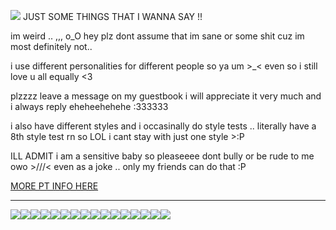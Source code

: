 ![](https://cdn.discordapp.com/attachments/886288865156005918/1178593546140389426/Untitled357_20231119190819.png?ex=6576b5c6&is=656440c6&hm=5038359b067509ec8a2a2b7989bf9a064dfe9d8ad19769631178737f6a15ee66&)
JUST SOME THINGS THAT I WANNA SAY !!

im weird .. ,,, o_O hey plz dont assume that im sane or some shit cuz im most definitely not..

i use different personalities for different people so ya um >_< even so i still love u all equally <3

plzzzz leave a message on my guestbook i will appreciate it very much and i always reply eheheehehehe :333333

i also have different styles and i occasinally do style tests .. literally have a 8th style test rn so LOL i cant stay with just one style >:P

ILL ADMIT i am a sensitive baby so pleaseeee dont bully or be rude to me owo >///< even as a joke .. only my friends can do that :P

[MORE PT INFO HERE](https://rentry.co/rinukute-ponytown)

***
![](https://cdn.discordapp.com/attachments/886288865156005918/1178706033225506846/68747470733a2f2f36342e6d656469612e74756d626c722e636f6d2f39323435613135646164333466336236626435313739393038...86531332d61662f73313030783230302f636366393130373738323034656431336235323464633464623734316130303966623038653437632e6a7067.jpg?ex=65771e89&is=6564a989&hm=516c1765520ea13e9c2e20f3c220642bff6a6a01f14c68b747e8fe823072501f&)![](https://autism.crd.co/assets/images/gallery05/364bbefc_original.png?v=69d6a439)![](https://cdn.discordapp.com/attachments/886288865156005918/1178558218922885191/68747470733a2f2f36342e6d656469612e74756d626c722e636f6d2f61373734313463376234656666383363396435303635386336...3935622d64342f73313030783230302f393931346537373361343733336665613762343536393534626634323330643863623462393036342e67696676_1.gif?ex=657694df&is=65641fdf&hm=3216b93392ea361cdeca2a9f8730eefdf117b86123e0779c2e63171ba11d1212&)![](https://64.media.tumblr.com/b3867a8cf2b31bbcfc219f3394d09029/509dca664f2eb5e4-e7/s100x200/0dc1569ad5e1d8a52125c2243f699bcdfeae407b.png)![](https://64.media.tumblr.com/1cb93ea6cb652eb39aa0028ba858b49b/509dca664f2eb5e4-44/s100x200/7ffabcb3d4565d9b32f75709e0356a65fd5107cd.png)![](https://autism.crd.co/assets/images/gallery05/69c38c38_original.gif?v=69d6a439)![](https://autism.crd.co/assets/images/gallery05/8b60c391_original.png?v=69d6a439)![](https://autism.crd.co/assets/images/gallery05/4a1a48c0_original.gif?v=69d6a439)![](https://images-wixmp-ed30a86b8c4ca887773594c2.wixmp.com/f/61670035-05a4-481c-b62a-565903bec13e/dcj2w6x-f494a802-f89c-4aa4-8e71-6f7153960174.png?token=eyJ0eXAiOiJKV1QiLCJhbGciOiJIUzI1NiJ9.eyJzdWIiOiJ1cm46YXBwOjdlMGQxODg5ODIyNjQzNzNhNWYwZDQxNWVhMGQyNmUwIiwiaXNzIjoidXJuOmFwcDo3ZTBkMTg4OTgyMjY0MzczYTVmMGQ0MTVlYTBkMjZlMCIsIm9iaiI6W1t7InBhdGgiOiJcL2ZcLzYxNjcwMDM1LTA1YTQtNDgxYy1iNjJhLTU2NTkwM2JlYzEzZVwvZGNqMnc2eC1mNDk0YTgwMi1mODljLTRhYTQtOGU3MS02ZjcxNTM5NjAxNzQucG5nIn1dXSwiYXVkIjpbInVybjpzZXJ2aWNlOmZpbGUuZG93bmxvYWQiXX0.SykqdW4R1JMxD-nVoi57TpbwlW80igI9DmY7EE3oJ2o)![](https://64.media.tumblr.com/1e87e567cc20d96b329805c2b3f2d9ee/tumblr_pbjlg5AUEY1xz2nuuo2_100.png)![](https://images-wixmp-ed30a86b8c4ca887773594c2.wixmp.com/f/962387b8-c05b-46bd-bba5-92cd8e6e21fa/d7p2kbk-b7911980-5f35-4edf-80ea-677945589dea.gif?token=eyJ0eXAiOiJKV1QiLCJhbGciOiJIUzI1NiJ9.eyJpc3MiOiJ1cm46YXBwOjdlMGQxODg5ODIyNjQzNzNhNWYwZDQxNWVhMGQyNmUwIiwic3ViIjoidXJuOmFwcDo3ZTBkMTg4OTgyMjY0MzczYTVmMGQ0MTVlYTBkMjZlMCIsImF1ZCI6WyJ1cm46c2VydmljZTpmaWxlLmRvd25sb2FkIl0sIm9iaiI6W1t7InBhdGgiOiIvZi85NjIzODdiOC1jMDViLTQ2YmQtYmJhNS05MmNkOGU2ZTIxZmEvZDdwMmtiay1iNzkxMTk4MC01ZjM1LTRlZGYtODBlYS02Nzc5NDU1ODlkZWEuZ2lmIn1dXX0.Ndl0XlcQa6jpHKBpcoVkCcaDyTFG1BfriuapF-G_Kec)![](https://images-wixmp-ed30a86b8c4ca887773594c2.wixmp.com/f/6ed76751-77a9-4922-9c57-37fb824e6091/d5rj9lf-b3950140-f92f-4a2d-84a0-c57382abdec2.png?token=eyJ0eXAiOiJKV1QiLCJhbGciOiJIUzI1NiJ9.eyJpc3MiOiJ1cm46YXBwOjdlMGQxODg5ODIyNjQzNzNhNWYwZDQxNWVhMGQyNmUwIiwic3ViIjoidXJuOmFwcDo3ZTBkMTg4OTgyMjY0MzczYTVmMGQ0MTVlYTBkMjZlMCIsImF1ZCI6WyJ1cm46c2VydmljZTpmaWxlLmRvd25sb2FkIl0sIm9iaiI6W1t7InBhdGgiOiIvZi82ZWQ3Njc1MS03N2E5LTQ5MjItOWM1Ny0zN2ZiODI0ZTYwOTEvZDVyajlsZi1iMzk1MDE0MC1mOTJmLTRhMmQtODRhMC1jNTczODJhYmRlYzIucG5nIn1dXX0.EbQhLtnc4FvGs4djmz0J5ltSr23oIcTTPWMG6OreUfs)![](https://images-wixmp-ed30a86b8c4ca887773594c2.wixmp.com/f/ff6dd003-e363-4115-a6cd-7f2b6fe2e37b/dadkzrj-de996891-4bab-4f53-a082-94972686d6df.png?token=eyJ0eXAiOiJKV1QiLCJhbGciOiJIUzI1NiJ9.eyJpc3MiOiJ1cm46YXBwOjdlMGQxODg5ODIyNjQzNzNhNWYwZDQxNWVhMGQyNmUwIiwic3ViIjoidXJuOmFwcDo3ZTBkMTg4OTgyMjY0MzczYTVmMGQ0MTVlYTBkMjZlMCIsImF1ZCI6WyJ1cm46c2VydmljZTpmaWxlLmRvd25sb2FkIl0sIm9iaiI6W1t7InBhdGgiOiIvZi9mZjZkZDAwMy1lMzYzLTQxMTUtYTZjZC03ZjJiNmZlMmUzN2IvZGFka3pyai1kZTk5Njg5MS00YmFiLTRmNTMtYTA4Mi05NDk3MjY4NmQ2ZGYucG5nIn1dXX0.J5NBTx-gbJPupSXjTJsVqBeynJ3hUdbvTdweSYc2q4w)![](https://cdn.discordapp.com/attachments/886288865156005918/1178716238873100380/New_Project_24_D1DA403.gif?ex=6577280a&is=6564b30a&hm=eb1cf41a08f873eaf4f008b6a45c3eac3fb0c495b24948ade469d606177a24a0&)![](https://cdn.discordapp.com/attachments/886288865156005918/1178717458455076935/New_Project_24_6E4E26D.gif?ex=6577292d&is=6564b42d&hm=a8c8fbd52c2859940da951572068f0aee4db4b13bda2f42f53b1f2b90e1f6f06&)![](https://cdn.discordapp.com/attachments/886288865156005918/1178719847069261965/New_Project_24_6EAE3F0.gif?ex=65772b67&is=6564b667&hm=533f751ba3493a77e76e97ce7e4da7ae37672f84c877900ed5ed895e6f7ac91c&)
